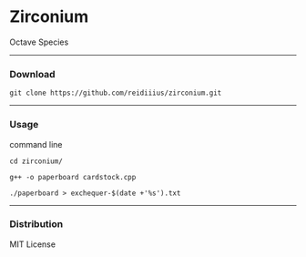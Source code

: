 # Zirconium
Octave Species

---

### Download

    git clone https://github.com/reidiiius/zirconium.git

---

### Usage
command line

    cd zirconium/

    g++ -o paperboard cardstock.cpp

    ./paperboard > exchequer-$(date +'%s').txt

---

### Distribution
MIT License

